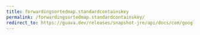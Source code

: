 ```yaml
---
title: forwardingsortedmap.standardcontainskey
permalink: /forwardingsortedmap.standardcontainskey/
redirect_to: https://guava.dev/releases/snapshot-jre/api/docs/com/google/common/collect/ForwardingSortedMap.html#standardContainsKey-java.lang.Object-
---
```

